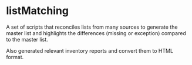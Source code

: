 # listMatching
A set of scripts that reconciles lists from many sources to generate the master list and highlights the differences (missing or exception) compared to the master list. 

Also generated relevant inventory reports and convert them to HTML format.
